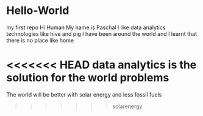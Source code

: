 # Hello-World
my first repo
Hi Human 
My name is Paschal I like data analytics technologies like hive and pig
I have been around the world and I learnt that there is no place like home

<<<<<<< HEAD
data analytics is the solution for the world problems
=======
The world will be better with solar energy and less fossil fuels
>>>>>>> solarenergy
